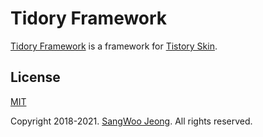 # Tidory Framework

[Tidory Framework](http://www.tidory.com) is a framework for [Tistory Skin](https://www.tistory.com/).

## License

[MIT](https://github.com/tidory/cli/blob/master/LICENSE)

Copyright 2018-2021. [SangWoo Jeong](https://github.com/pronist). All rights reserved.
